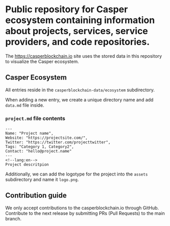# Public repository for Casper ecosystem containing information about projects, services, service providers, and code repositories.

The https://casperblockchain.io site uses the stored data in this repository to visualize the Casper ecosystem.

## Casper Ecosystem

All entries reside in the `casperblockchain-data/ecosystem` subdirectory. 

When adding a new entry, we create a unique directory name and add `data.md` file inside.

### `project.md` file contents

```
--- 
Name: "Project name", 
Website: "https://projectsite.com/", 
Twitter: "https://twitter.com/projecttwitter", 
Tags: "Category 1, Category2",
Contact: "hello@project.name"
--- 
<!--lang:en--> 
Project descritpion
```

Additionally, we can add the logotype for the project into the `assets` subdirectory and name it `logo.png`.

## Contribution guide
We only accept contributions to the casperblockchain.io through GitHub. Contribute to the next release by submitting PRs (Pull Requests) to the main branch.
